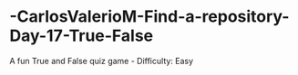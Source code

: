 # -CarlosValerioM-Find-a-repository-Day-17-True-False
A fun True and False quiz game - Difficulty: Easy
